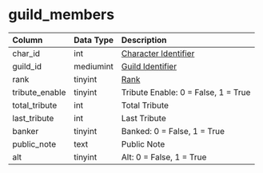 # guild\_members

| Column | Data Type | Description |
| :--- | :--- | :--- |
| char\_id | int | [Character Identifier](https://github.com/EQEmu/docs-db-schema/tree/e0eb157dbf5563b03c0faf391abc87ec69239f4a/docs/categories/guilds/character_data.md) |
| guild\_id | mediumint | [Guild Identifier](guilds.md) |
| rank | tinyint | [Rank](https://eqemu.gitbook.io/server/categories/player/guild-ranks) |
| tribute\_enable | tinyint | Tribute Enable: 0 = False, 1 = True |
| total\_tribute | int | Total Tribute |
| last\_tribute | int | Last Tribute |
| banker | tinyint | Banked: 0 = False, 1 = True |
| public\_note | text | Public Note |
| alt | tinyint | Alt: 0 = False, 1 = True |

